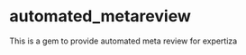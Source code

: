automated_metareview
====================

This is a gem to provide automated meta review for expertiza
